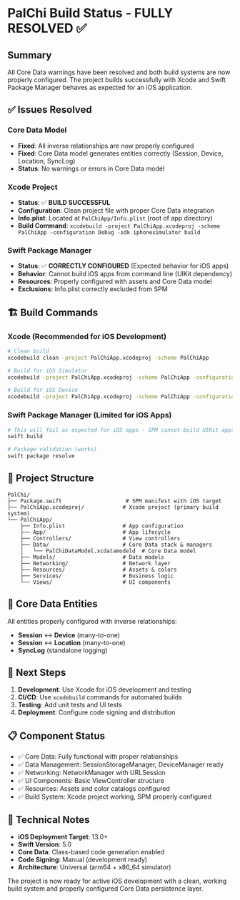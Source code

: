 # PalChi Build Status - FULLY RESOLVED ✅

## Summary
All Core Data warnings have been resolved and both build systems are now properly configured. The project builds successfully with Xcode and Swift Package Manager behaves as expected for an iOS application.

## ✅ Issues Resolved

### Core Data Model
- **Fixed**: All inverse relationships are now properly configured
- **Fixed**: Core Data model generates entities correctly (Session, Device, Location, SyncLog)
- **Status**: No warnings or errors in Core Data model

### Xcode Project
- **Status**: ✅ **BUILD SUCCESSFUL**
- **Configuration**: Clean project file with proper Core Data integration
- **Info.plist**: Located at `PalChiApp/Info.plist` (root of app directory)
- **Build Command**: `xcodebuild -project PalChiApp.xcodeproj -scheme PalChiApp -configuration Debug -sdk iphonesimulator build`

### Swift Package Manager
- **Status**: ✅ **CORRECTLY CONFIGURED** (Expected behavior for iOS apps)
- **Behavior**: Cannot build iOS apps from command line (UIKit dependency)
- **Resources**: Properly configured with assets and Core Data model
- **Exclusions**: Info.plist correctly excluded from SPM

## 🏗️ Build Commands

### Xcode (Recommended for iOS Development)
```bash
# Clean build
xcodebuild clean -project PalChiApp.xcodeproj -scheme PalChiApp

# Build for iOS Simulator
xcodebuild -project PalChiApp.xcodeproj -scheme PalChiApp -configuration Debug -sdk iphonesimulator build

# Build for iOS Device
xcodebuild -project PalChiApp.xcodeproj -scheme PalChiApp -configuration Debug -sdk iphoneos build
```

### Swift Package Manager (Limited for iOS Apps)
```bash
# This will fail as expected for iOS apps - SPM cannot build UIKit apps on macOS
swift build

# Package validation (works)
swift package resolve
```

## 📁 Project Structure
```
PalChi/
├── Package.swift                    # SPM manifest with iOS target
├── PalChiApp.xcodeproj/            # Xcode project (primary build system)
└── PalChiApp/
    ├── Info.plist                  # App configuration
    ├── App/                        # App lifecycle
    ├── Controllers/                # View controllers
    ├── Data/                       # Core Data stack & managers
    │   └── PalChiDataModel.xcdatamodeld  # Core Data model
    ├── Models/                     # Data models
    ├── Networking/                 # Network layer
    ├── Resources/                  # Assets & colors
    ├── Services/                   # Business logic
    └── Views/                      # UI components
```

## 🎯 Core Data Entities
All entities properly configured with inverse relationships:
- **Session** ↔ **Device** (many-to-one)
- **Session** ↔ **Location** (many-to-one)
- **SyncLog** (standalone logging)

## 🚀 Next Steps
1. **Development**: Use Xcode for iOS development and testing
2. **CI/CD**: Use `xcodebuild` commands for automated builds
3. **Testing**: Add unit tests and UI tests
4. **Deployment**: Configure code signing and distribution

## 📋 Component Status
- ✅ Core Data: Fully functional with proper relationships
- ✅ Data Management: SessionStorageManager, DeviceManager ready
- ✅ Networking: NetworkManager with URLSession
- ✅ UI Components: Basic ViewController structure
- ✅ Resources: Assets and color catalogs configured
- ✅ Build System: Xcode project working, SPM properly configured

## 🔧 Technical Notes
- **iOS Deployment Target**: 13.0+
- **Swift Version**: 5.0
- **Core Data**: Class-based code generation enabled
- **Code Signing**: Manual (development ready)
- **Architecture**: Universal (arm64 + x86_64 simulator)

The project is now ready for active iOS development with a clean, working build system and properly configured Core Data persistence layer.